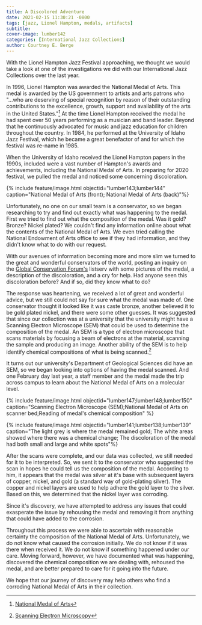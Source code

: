 ```yaml
---
title: A Discolored Adventure
date: 2021-02-15 11:30:21 -0800
tags: [jazz, Lionel Hampton, medals, artifacts]
subtitle: 
cover-image: lumber142
categories: [International Jazz Collections]
author: Courtney E. Berge
---
```



With the Lionel Hampton Jazz Festival approaching, we thought we would take a look at one of the investigations we did with our International Jazz Collections over the last year. 

In 1996, Lionel Hampton was awarded the National Medal of Arts. This medal is awarded by the US government to artists and arts patrons who "...who are deserving of special recognition by reason of their outstanding contributions to the excellence, growth, support and availability of the arts in the United States."[^1] At the time Lionel Hampton received the medal he had spent over 50 years performing as a musician and band leader. Beyond that he continuously advocated for music and jazz education for children throughout the country. In 1984, he performed at the University of Idaho Jazz Festival, which he became a great benefactor of and for which the festival was re-name in 1985. 

When the University of Idaho received the Lionel Hampton papers in the 1990s, included were a vast number of Hampton's awards and achievements, including the National Medal of Arts. In preparing for 2020 festival, we pulled the medal and noticed some concerning discoloration. 

{% include feature/image.html objectid="lumber143;lumber144" caption="National Medal of Arts (front); National Medal of Arts (back)"%}

Unfortunately, no one on our small team is a conservator, so we began researching to try and find out exactly what was happening to the medal. First we tried to find out what the composition of the medal. Was it gold? Bronze? Nickel plated? We couldn't find any information online about what the contents of the National Medal of Arts. We even tried calling the National Endowment of Arts office to see if they had information, and they didn't know what to do with our request. 

With our avenues of information becoming more and more slim we turned to the great and wonderful conservators of the world, posting an inquiry on the [Global Conservation Forum's](https://community.culturalheritage.org/communities/community-home?CommunityKey=ea3d002c-9fc3-4446-b7d2-c308f5faed13) listserv with some pictures of the medal, a description of the discoloration, and a cry for help. Had anyone seen this discoloration before? And if so, did they know what to do? 

The response was heartening, we received a lot of great and wonderful advice, but we still could not say for sure what the medal was made of. One conservator thought it looked like it was caste bronze, another believed it to be gold plated nickel, and there were some other guesses. It was suggested that since our collection was at a university that the university might have a Scanning Electron Microscope (SEM) that could be used to determine the composition of the medal. An SEM is a type of electron microscope that scans materials by focusing a beam of electrons at the material, scanning the sample and producing an image. Another ability of the SEM is to help identify chemical compositions of what is being scanned.[^2]

It turns out our university's Department of Geological Sciences did have an SEM, so we began looking into options of having the medal scanned. And one February day last year, a staff member and the medal made the trip across campus to learn about the National Medal of Arts on a molecular level. 

{% include feature/image.html objectid="lumber147;lumber148;lumber150" caption="Scanning Electron Microscope (SEM);National Medal of Arts on scanner bed;Reading of medal's chemical composition" %}

{% include feature/image.html objectid="lumber141;lumber138;lumber139" caption="The light grey is where the medal remained gold; The white areas showed where there was a chemical change; The discoloration of the medal had both small and large and white spots"%}

After the scans were complete, and our data was collected, we still needed for it to be interpreted. So, we sent it to the conservator who suggested the scan in hopes he could tell us the composition of the medal. According to him, it appears that the medal was silver at it's base with subsequent layers of copper, nickel, and gold (a standard way of gold-plating silver). The copper and nickel layers are used to help adhere the gold layer to the silver. Based on this, we determined that the nickel layer was corroding. 

Since it's discovery, we have attempted to address any issues that could exasperate the issue by rehousing the medal and removing it from anything that could have added to the corrosion. 

Throughout this process we were able to ascertain with reasonable certainty the composition of the National Medal of Arts. Unfortunately, we do not know what caused the corrosion initially. We do not know if it was there when received it. We do not know if something happened under our care. Moving forward, however, we have documented what was happening, discovered the chemical composition we are dealing with, rehoused the medal, and are better prepared to care for it going into the future. 

We hope that our journey of discovery may help others who find a corroding National Medal of Arts in their collection. 

[^1]: [National Medal of Arts](https://www.arts.gov/honors/medals)

[^2]: [Scanning Electron Microscopy](https://serc.carleton.edu/research_education/geochemsheets/techniques/SEM.html)